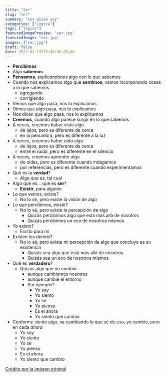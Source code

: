 ```yaml
---
title: "Ser"
slug: "ser"
summary: "Soy quien soy"
categories: ["Logica"]
tags: ["logica"]
featuredImagePreview: "ser.jpg"
featuredImage: "ser.jpg"
images: ["ser.jpg"]
draft: false
date: 2022-02-13T15:49:00-05:00
---
```


- **Percibimos**
- _Algo_ **sabemos**
- **Pensamos**, _explicandonos_ algo con lo que sabemos
- Cuando nos explicamos algo que **sentimos**, vamos incorporando cosas a lo que sabemos
	- agregando
	- corrigiendo
- Vemos que algo pasa, nos lo explicamos
- Oímos que algo pasa, nos lo explicamos
- Nos dicen que algo pasa, nos lo explicamos
- **Creemos**, cuando algo parece surgir en lo que sabemos
- A veces, creemos haber visto algo
	- de lejos, pero es diferente de cerca
	- en la penumbra, pero es diferente a la luz
- A veces, creemos haber oído algo
	- de lejos, pero es diferente de cerca
	- entre el ruido, pero es diferente en el silencio
- A veces, creemos aprender algo
	- de oídas, pero es diferente cuando indagamos
	- por referencias, pero es diferente cuando experimentamos
- Qué es la **verdad**?
	- Algo que es, tal cual
- Algo que es... qué es **ser**?
	- **Existir**, para alguien
- Lo que vemos, existe?
	- No lo sé, pero existe la visión de algo
- Lo que percibimos, existe?
	- No lo sé, pero existe la percepción de algo
		- Quizás percibimos algo que está más allá de nosotros
		- Quizás percibimos un eco de nosotros mismos
- _Yo_ existo?
	- Existo para mí
- Existen _los demás_?
	- No lo sé, pero existe mi percepción de algo que concluyo es su existencia
		- Quizás sea algo que está más allá de nosotros
		- Quizás sea un eco de nosotros mismos
- Qué es **verdadero**?
	- Quizás algo que no _cambia_
		- aunque cambiemos nosotros
		- aunque cambie el entorno
		- Por ejemplo?
			- Yo soy
			- Yo siento
			- Yo sé
			- Yo pienso
			- Es el ahora
			- Yo siento que cambio
- Conforme siento algo, va cambiando lo que sé de eso, yo cambio, pero en cada _ahora_
	- Yo soy
	- Yo siento
	- Yo sé
	- Yo pienso
	- Es el ahora
	- Yo siento que cambio

[Crédito por la imágen original](https://www.mpadeco.com/thumb.php?zc=3&f=0&src=/sites/mpadeco/files/products/6c2d9ec9b197153c8bdffd7d0f53d94d.png&fl=none&w=500&h=500)
